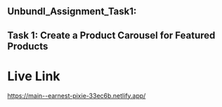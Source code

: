 ## Unbundl_Assignment_Task1:
## Task 1: Create a Product Carousel for Featured Products
# Live Link
 https://main--earnest-pixie-33ec6b.netlify.app/
